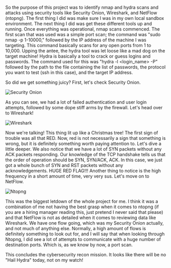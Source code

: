 So the purpose of this project was to identify nmap and hydra scans and attacks using security tools like Security Onion, Wireshark, and NetFlow (ntopng). The first thing I did was make sure I was in my own local sandbox environment. The next thing I did was get these different tools up and running. Once everything was operational, nmap scans commenced. The first scan that was used was a simple port scan; the command was "sudo nmap -p 1-10000," followed by the IP address of the machine I was targeting. This command basically scans for any open ports from 1 to 10,000. Upping the antee, the hydra tool was let loose like a mad dog on the target machine! Hydra is basically a tool to crack or guess logins and passwords. The command used for this was "hydra -l <login_name> -P" followed by the path to the file containing the list of passwords, the protocol you want to test (ssh in this case), and the target IP address.



So did we get something juicy? First, let's check Security Onion.

![Security Onion](https://github.com/oaotwinn/Cybersecurity-Projects/blob/0189172cb7e24c2c4910a0faddaaaeb0c9eae182/Identifying%20Nmap/SecurityOnion1.png)

As you can see, we had a lot of failed authentication and user login attempts, followed by some dope stiff arms by the firewall. Let's head over to Wireshark!

![Wireshark](https://github.com/oaotwinn/Cybersecurity-Projects/blob/a17270ee9c69b9d9e14559fbd9e9d21aacbc6373/Identifying%20Nmap/Wireshark1.png)

Now we're talking! This thing lit up like a Christmas tree! The first sign of trouble was all that RED. Now, red is not necessarily a sign that something is wrong, but it is definitely something worth paying attention to. Let's dive a little deeper. We also notice that we have a lot of SYN packets without any ACK packets responding. Our knowledge of the TCP handshake tells us that the order of operation should be SYN, SYN/ACK, ACK. In this case, we just got a whole bunch of SYN and RST packets without any acknowledgements. HUGE RED FLAG!!! Another thing to notice is the high frequency in a short amount of time, very very sus. Let's move on to NetFlow.

![Ntopng](https://github.com/oaotwinn/Cybersecurity-Projects/blob/6e7dad314ee8082fc5020d3e8583896dfbb7f85d/Identifying%20Nmap/ntopng1.png)

This was the biggest letdown of the whole project for me. I think it was a combination of me not having the best grasp when it comes to ntopng (if you are a hiring manager reading this, just pretend I never said that please) and that NetFlow is not as detailed when it comes to reviewing data like Wireshark. We have one flow going, which was my Security Onion actually, and not much of anything else. Normally, a high amount of flows is definitely something to look out for, and I will say that when looking through Ntopng, I did see a lot of attempts to communicate with a huge number of destination ports. Which is, as we know by now, a port scan.



This concludes the cybersecurity recon mission. It looks like there will be no "Hail Hydra" today, not on my watch!
